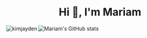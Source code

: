 ### <h1 align="center">Hi 👋, I'm Mariam </h1>

<p><img align="left" src="https://github-readme-stats.vercel.app/api/top-langs?username=mariamnozadze&show_icons=true&locale=en&layout=compact" alt="kimjayden" /></p>

![Mariam's GitHub stats](https://github-readme-stats.vercel.app/api?username=mariamnozadze&theme=darcula&show_icons=true)
